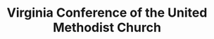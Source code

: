 ---
layout: repo
title: "Virginia Conference of the United Methodist Church"
id: 16173
permalink: repos/16173/
---